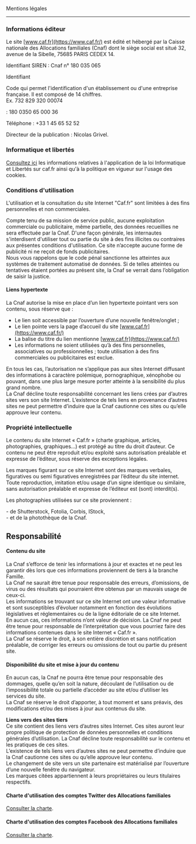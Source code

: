 Mentions légales


--------------------

### Informations éditeur 

Le site [www.caf.fr](https://www.caf.fr/) est édité et hébergé par la Caisse nationale des Allocations familiales (Cnaf) dont le siège social est situé 32, avenue de la Sibelle, 75685 PARIS CEDEX 14. 

Identifiant SIREN : Cnaf n° 180 035 065

Identifiant

Code qui permet l'identification d'un établissement ou d'une entreprise française. Il est composé de 14 chiffres.  
Ex. 732 829 320 00074

: 180 0350 65 000 36

Téléphone : +33 1 45 65 52 52

Directeur de la publication : Nicolas Grivel. 

### Informatique et libertés 

[Consultez ici](https://www.caf.fr/allocataires/informatique-et-libertes) les informations relatives à l'application de la loi Informatique et Libertés sur caf.fr ainsi qu'à la politique en vigueur sur l'usage des cookies. 

### Conditions d'utilisation  

L'utilisation et la consultation du site Internet "Caf.fr" sont limitées à des fins personnelles et non commerciales. 

Compte tenu de sa mission de service public, aucune exploitation commerciale ou publicitaire, même partielle, des données recueillies ne sera effectuée par la Cnaf. D'une façon générale, les internautes s'interdisent d'utiliser tout ou partie du site à des fins illicites ou contraires aux présentes conditions d'utilisation. Ce site n’accepte aucune forme de publicité ni ne reçoit de fonds publicitaires.  
Nous vous rappelons que le code pénal sanctionne les atteintes aux systèmes de traitement automatisé de données. Si de telles atteintes ou tentatives étaient portées au présent site, la Cnaf se verrait dans l’obligation de saisir la justice.

#### Liens hypertexte

La Cnaf autorise la mise en place d’un lien hypertexte pointant vers son contenu, sous réserve que :

* Le lien soit accessible par l’ouverture d’une nouvelle fenêtre/onglet ;
* Le lien pointe vers la page d’accueil du site [www.caf.fr](https://www.caf.fr/)
* La balise du titre du lien mentionne [www.caf.fr](https://www.caf.fr/)
* Les informations ne soient utilisées qu’à des fins personnelles, associatives ou professionnelles ; toute utilisation à des fins commerciales ou publicitaires est exclue.

En tous les cas, l’autorisation ne s’applique pas aux sites Internet diffusant des informations à caractère polémique, pornographique, xénophobe ou pouvant, dans une plus large mesure porter atteinte à la sensibilité du plus grand nombre.  
La Cnaf décline toute responsabilité concernant les liens crées par d’autres sites vers son site Internet. L’existence de tels liens en provenance d’autres sites ne peut permettre d’induire que la Cnaf cautionne ces sites ou qu’elle approuve leur contenu.

### Propriété intellectuelle

Le contenu du site Internet « Caf.fr » (charte graphique, articles, photographies, graphiques…) est protégé au titre du droit d’auteur. Ce contenu ne peut être reproduit et/ou exploité sans autorisation préalable et expresse de l’éditeur, sous réserve des exceptions légales.

Les marques figurant sur ce site Internet sont des marques verbales, figuratives ou semi figuratives enregistrées par l’éditeur du site internet. Toute reproduction, imitation et/ou usage d’un signe identique ou similaire, sans autorisation préalable et expresse de l’éditeur est (sont) interdit(s).

Les photographies utilisées sur ce site proviennent :

\- de Shutterstock, Fotolia, Corbis, IStock,   
\- et de la photothèque de la Cnaf. 

Responsabilité 
---------------

#### Contenu du site 

La Cnaf s’efforce de tenir les informations à jour et exactes et ne peut les garantir dès lors que ces informations proviennent de tiers à la branche Famille.  
La Cnaf ne saurait être tenue pour responsable des erreurs, d’omissions, de virus ou des résultats qui pourraient être obtenus par un mauvais usage de ceux-ci.  
Les informations se trouvant sur ce site Internet ont une valeur informative et sont susceptibles d’évoluer notamment en fonction des évolutions législatives et réglementaires ou de la ligne éditoriale de ce site Internet.  
En aucun cas, ces informations n’ont valeur de décision. La Cnaf ne peut être tenue pour responsable de l’interprétation que vous pourriez faire des informations contenues dans le site Internet « Caf.fr ».  
La Cnaf se réserve le droit, à son entière discrétion et sans notification préalable, de corriger les erreurs ou omissions de tout ou partie du présent site.

#### Disponibilité du site et mise à jour du contenu 

En aucun cas, la Cnaf ne pourra être tenue pour responsable des dommages, quelle qu’en soit la nature, découlant de l’utilisation ou de l’impossibilité totale ou partielle d’accéder au site et/ou d’utiliser les services du site.  
La Cnaf se réserve le droit d’apporter, à tout moment et sans préavis, des modifications et/ou des mises à jour aux contenus du site.

**Liens vers des sites tiers**  
Ce site contient des liens vers d’autres sites Internet. Ces sites auront leur propre politique de protection de données personnelles et conditions générales d’utilisation. La Cnaf décline toute responsabilité sur le contenu et les pratiques de ces sites.  
L’existence de tels liens vers d’autres sites ne peut permettre d’induire que la Cnaf cautionne ces sites ou qu’elle approuve leur contenu.  
Le changement de site vers un site partenaire est matérialisé par l’ouverture d’une nouvelle fenêtre du navigateur.  
Les marques citées appartiennent à leurs propriétaires ou leurs titulaires respectifs.

#### Charte d'utilisation des comptes Twitter des Allocations familiales

[Consulter la charte](https://www.caf.fr/sites/default/files/medias/cnaf/DCOM/mentions_legales/Charte_utilisation_Twitter_2018_version-finale_v2.pdf). 

#### Charte d'utilisation des comptes Facebook des Allocations familiales 

[Consulter la charte](https://www.caf.fr/sites/default/files/medias/cnaf/DCOM/mentions_legales/Charte_utilisation_Facebook_2018_v2.pdf).
